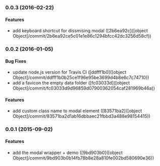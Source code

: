 ### 0.0.3 (2016-02-22)


#### Features

* add keyboard shortcut for dissmising modal ([2b6ea92c]([object Object]/commit/2b6ea92ce5c01e1e86c1294bfcc42dc3256d58cf))


### 0.0.2 (2016-01-05)


#### Bug Fixes

* update node.js version for Travis CI ([ddfff1b0]([object Object]/commit/ddfff1b0b25ce1f96e95be3699d4b8e6c7c74710))
* add a favicon the empty data folder ([fc03033d]([object Object]/commit/fc03033d9d96859d07900362054caf281969b46a))


#### Features

* add custom class name to modal element ([83571ba2]([object Object]/commit/83571ba2d1ab16dbbaec21fbbd3a488e98154415))


### 0.0.1 (2015-09-02)


#### Features

* add the modal wrapper + demo ([9bd903b0]([object Object]/commit/9bd903b0b14fb78b8e28a810fe002bd580690e36))


